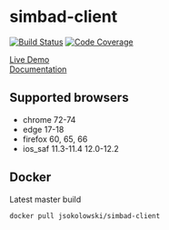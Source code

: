 # simbad-client
[![Build Status](https://travis-ci.org/JakubSokolowski/simbad-client.svg?branch=master)](https://travis-ci.org/JakubSokolowski/simbad-client)
[![Code Coverage](https://codecov.io/gh/JakubSokolowski/simbad-client/graph/badge.svg)](https://codecov.io/gh/JakubSokolowski/simbad-client/)  

[Live Demo](https://jakubsokolowski.github.io/simbad-client#/about)  
[Documentation](https://jakubsokolowski.github.io/simbad-docs/)

## Supported browsers
- chrome 72-74
- edge 17-18
- firefox 60, 65, 66
- ios_saf 11.3-11.4 12.0-12.2
## Docker
Latest master build
```
docker pull jsokolowski/simbad-client
```

